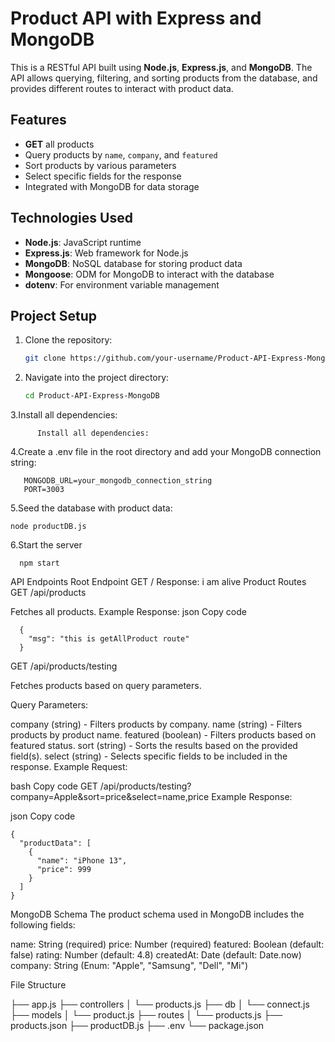 # Product API with Express and MongoDB

This is a RESTful API built using **Node.js**, **Express.js**, and **MongoDB**. The API allows querying, filtering, and sorting products from the database, 
and provides different routes to interact with product data.

## Features

- **GET** all products
- Query products by `name`, `company`, and `featured`
- Sort products by various parameters
- Select specific fields for the response
- Integrated with MongoDB for data storage

## Technologies Used

- **Node.js**: JavaScript runtime
- **Express.js**: Web framework for Node.js
- **MongoDB**: NoSQL database for storing product data
- **Mongoose**: ODM for MongoDB to interact with the database
- **dotenv**: For environment variable management

## Project Setup

1. Clone the repository:

   ```bash
   git clone https://github.com/your-username/Product-API-Express-MongoDB.git
2. Navigate into the project directory:
    ```bash
   cd Product-API-Express-MongoDB
3.Install all dependencies:
    
          Install all dependencies:
4.Create a .env file in the root directory and add your MongoDB connection string:

       MONGODB_URL=your_mongodb_connection_string
       PORT=3003
5.Seed the database with product data:

    node productDB.js
6.Start the server
      
      npm start


API Endpoints
Root Endpoint
GET /
Response: i am alive
Product Routes
GET /api/products

Fetches all products.
Example Response:
json
Copy code

      {
        "msg": "this is getAllProduct route"
      }
GET /api/products/testing

Fetches products based on query parameters.

Query Parameters:

company (string) - Filters products by company.
name (string) - Filters products by product name.
featured (boolean) - Filters products based on featured status.
sort (string) - Sorts the results based on the provided field(s).
select (string) - Selects specific fields to be included in the response.
Example Request:

bash
Copy code
GET /api/products/testing?company=Apple&sort=price&select=name,price
Example Response:

json
Copy code


    {
      "productData": [
        {
          "name": "iPhone 13",
          "price": 999
        }
      ]
    }
MongoDB Schema
The product schema used in MongoDB includes the following fields:

name: String (required)
price: Number (required)
featured: Boolean (default: false)
rating: Number (default: 4.8)
createdAt: Date (default: Date.now)
company: String (Enum: "Apple", "Samsung", "Dell", "Mi")

File Structure


├── app.js
├── controllers
│   └── products.js
├── db
│   └── connect.js
├── models
│   └── product.js
├── routes
│   └── products.js
├── products.json
├── productDB.js
├── .env
└── package.json



